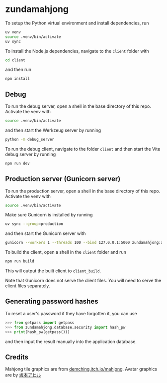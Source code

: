 # zundamahjong

To setup the Python virtual environment and install dependencies, run

```sh
uv venv
source .venv/bin/activate
uv sync
```

To install the Node.js dependencies, navigate to the `client` folder with

```sh
cd client
```

and then run

```sh
npm install
```

## Debug

To run the debug server, open a shell in the base directory of this repo.
Activate the venv with

```sh
source .venv/bin/activate
```

and then start the Werkzeug server by running

```sh
python -m debug_server
```

To run the debug client, navigate to the folder `client`
and then start the Vite debug server by running

```sh
npm run dev
```

## Production server (Gunicorn server)

To run the production server, open a shell in the base directory of this repo.
Activate the venv with

```sh
source .venv/bin/activate
```

Make sure Gunicorn is installed by running

```sh
uv sync --group=production
```

and then start the Gunicorn server with

```sh
gunicorn --workers 1 --threads 100 --bind 127.0.0.1:5000 zundamahjong:app
```

To build the client, open a shell in the `client` folder and run

```sh
npm run build
```

This will output the built client to `client_build`.

Note that Gunicorn does not serve the client files.
You will need to serve the client files separately.

## Generating password hashes

To reset a user's password if they have forgotten it, you can use

```python
>>> from getpass import getpass
>>> from zundamahjong.database.security import hash_pw
>>> print(hash_pw(getpass()))
```

and then input the result manually into the application database.

## Credits

Mahjong tile graphics are from [demching.itch.io/mahjong](https://demching.itch.io/mahjong).
Avatar graphics are by [坂本アヒル](https://www.pixiv.net/en/users/12147115)
